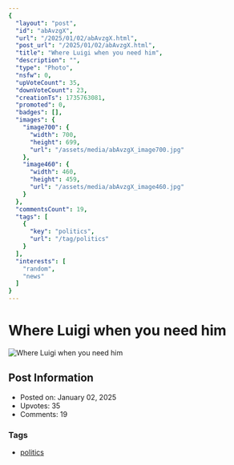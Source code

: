 ```yaml
---
{
  "layout": "post",
  "id": "abAvzgX",
  "url": "/2025/01/02/abAvzgX.html",
  "post_url": "/2025/01/02/abAvzgX.html",
  "title": "Where Luigi when you need him",
  "description": "",
  "type": "Photo",
  "nsfw": 0,
  "upVoteCount": 35,
  "downVoteCount": 23,
  "creationTs": 1735763081,
  "promoted": 0,
  "badges": [],
  "images": {
    "image700": {
      "width": 700,
      "height": 699,
      "url": "/assets/media/abAvzgX_image700.jpg"
    },
    "image460": {
      "width": 460,
      "height": 459,
      "url": "/assets/media/abAvzgX_image460.jpg"
    }
  },
  "commentsCount": 19,
  "tags": [
    {
      "key": "politics",
      "url": "/tag/politics"
    }
  ],
  "interests": [
    "random",
    "news"
  ]
}
---
```


# Where Luigi when you need him

![Where Luigi when you need him](/assets/media/abAvzgX_image700.jpg)

## Post Information

- Posted on: January 02, 2025
- Upvotes: 35
- Comments: 19

### Tags

- [politics](/tag/politics)

